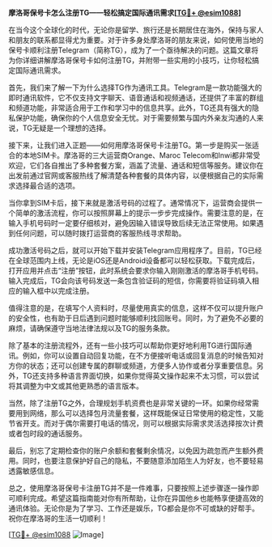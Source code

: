**摩洛哥保号卡怎么注册TG——轻松搞定国际通讯需求[[TG💪+ @esim1088](https://t.me/s/esim1088)]**

在当今这个全球化的时代，无论你是留学、旅行还是长期居住在海外，保持与家人和朋友的联系都显得尤为重要。对于许多身处摩洛哥的朋友来说，如何使用当地的保号卡顺利注册Telegram（简称TG），成为了一个亟待解决的问题。这篇文章将为你详细讲解摩洛哥保号卡如何注册TG，并附带一些实用的小技巧，让你轻松搞定国际通讯需求。

首先，我们来了解一下为什么选择TG作为通讯工具。Telegram是一款功能强大的即时通讯软件，它不仅支持文字聊天、语音通话和视频通话，还提供了丰富的群组和频道功能，非常适合用于工作和学习中的信息共享。此外，TG还具有强大的隐私保护功能，确保你的个人信息安全无忧。对于需要频繁与国内外亲友沟通的人来说，TG无疑是一个理想的选择。

接下来，让我们进入正题——如何用摩洛哥保号卡注册TG。第一步是购买一张适合的本地SIM卡。摩洛哥的三大运营商Orange、Maroc Telecom和Inwi都非常受欢迎，它们各自推出了多种套餐方案，涵盖了流量、通话和短信等服务。建议你在出发前通过官网或客服热线了解清楚各种套餐的具体内容，以便根据自己的实际需求选择最合适的选项。

当你拿到SIM卡后，接下来就是激活号码的过程了。通常情况下，运营商会提供一个简单的激活流程，你可以按照屏幕上的提示一步步完成操作。需要注意的是，在输入手机号码时一定要仔细核对，避免因输入错误导致后续无法正常使用。如果遇到任何问题，可以随时拨打运营商的客服热线寻求帮助。

成功激活号码之后，就可以开始下载并安装Telegram应用程序了。目前，TG已经在全球范围内上线，无论是iOS还是Android设备都可以轻松获取。下载完成后，打开应用并点击“注册”按钮，此时系统会要求你输入刚刚激活的摩洛哥手机号码。输入完成后，TG会向该号码发送一条包含验证码的短信，你需要将验证码填入相应的输入框中以完成注册。

值得注意的是，在填写个人资料时，尽量使用真实的信息，这样不仅可以提升账户的安全性，也有助于日后遇到问题时能够顺利找回账号。同时，为了避免不必要的麻烦，请确保遵守当地法律法规以及TG的服务条款。

除了基本的注册流程外，还有一些小技巧可以帮助你更好地利用TG进行国际通讯。例如，你可以设置自动回复功能，在不方便接听电话或回复消息的时候告知对方你的状态；还可以创建专属的群聊或频道，方便多人协作或者分享重要信息。另外，TG还支持多种语言界面切换，如果你觉得英文操作起来不太习惯，可以尝试将其调整为中文或其他更熟悉的语言版本。

当然，除了注册TG之外，合理规划手机资费也是非常关键的一环。如果你经常需要用到网络，那么可以选择包月流量套餐，这样既能保证日常使用的稳定性，又能节省开支。而对于偶尔需要打电话的情况，则可以根据实际需求灵活选择按次计费或者包时段的通话服务。

最后，别忘了定期检查你的账户余额和套餐剩余情况，以免因为疏忽而产生额外费用。同时，也要注意保护好自己的隐私，不要随意添加陌生人为好友，也不要轻易透露敏感信息。

总之，使用摩洛哥保号卡注册TG并不是一件难事，只要按照上述步骤逐一操作即可顺利完成。希望这篇指南能对你有所帮助，让你在异国他乡也能畅享便捷高效的通讯体验。无论你是为了学习、工作还是娱乐，TG都会是你不可或缺的好帮手。祝你在摩洛哥的生活一切顺利！

[[TG💪+ @esim1088](https://t.me/s/esim1088) ![Image](https://i.postimg.cc/4NQfJmqS/Snipaste-2025-05-13-00-14-12.png)]